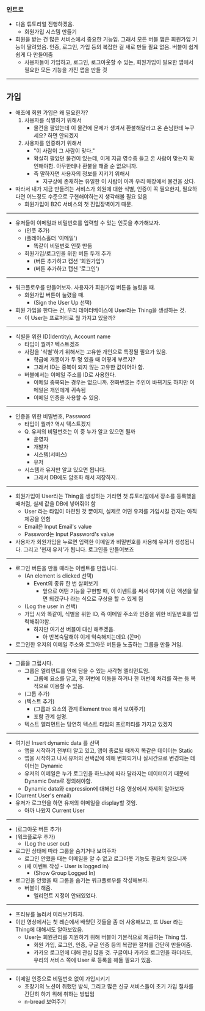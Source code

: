 
### 인트로
- 다음 튜토리얼 진행하겠음.
	- 회원가입 시스템 만들기
- 회원을 받는 건 많은 서비스에서 중요한 기능임. 그래서 모든 버블 앱은 회원가입 기능이 딸려있음. 인증, 로그인, 가입 등의 복잡한 걸 새로 만들 필요 없음. 버블이 쉽게 쉽게 다 만들어줌
	- 사용자들이 가입하고, 로그인, 로그아웃할 수 있는, 회원가입이 필요한 앱에서 필요한 모든 기능을 가진 앱을 만들 것
---
## 가입
- 애초에 회원 가입은 왜 필요한가?
	1. 사용자를 식별하기 위해서
		- 물건을 팔았는데 이 물건에 문제가 생겨서 환불해달라고 온 손님한테 누구세요? 하면 안되겠지
	2. 사용자를 인증하기 위해서
		- "이 사람이 그 사람이 맞다."
		- 확실히 팔았던 물건이 있는데, 이게 지금 영수증 들고 온 사람이 맞는지 확인해야함. 아무한테나 환불을 해줄 순 없으니까.
		- 즉 말하자면 사용자의 정보를 지키기 위해서
			- 지구상에 존재하는 유일한 이 사람이 아까 우리 매장에서 물건을 샀다.
- 따라서 내가 지금 만들려는 서비스가 회원에 대한 식별, 인증이 꼭 필요한지, 필요하다면 어느정도 수준으로 구현해야하는지 생각해볼 필요 있음
	- 회원가입이 B2C 서비스의 첫 진입장벽이기 때문.
---
- 유저들이 이메일과 비밀번호를 입력할 수 있는 인풋을 추가해보자.
	- (인풋 추가)
	- (플레이스홀더 '이메일')
		- 똑같이 비밀번호 인풋 만듦
	- 회원가입/로그인을 위한 버튼 두개 추가
		- (버튼 추가하고 캡션 '회원가입')
		- (버튼 추가하고 캡션 '로그인')
---
- 워크플로우를 만들어보자. 사용자가 회원가입 버튼을 눌렀을 때.
	- 회원가입 버튼이 눌렸을 때.
		- (Sign the User Up 선택)
- 회원 가입을 한다는 건, 우리 데이터베이스에 User라는 Thing을 생성하는 것.
	- 이 User는 프로퍼티로 뭘 가지고 있을까?
---
- 식별을 위한 ID(Identity), Account name
	- 타입이 뭘까? 텍스트겠죠
	- 사람을 '식별'하기 위해서는 고유한 개인으로 특정될 필요가 있음.
		- 학급에 개똥이가 두 명 있을 때 어떻게 부르지?
		- 그래서 ID는 중복이 되지 않는 고유한 값이어야 함.
	- 버블에서는 이메일 주소를 ID로 사용한다.
		- 이메일 중복되는 경우는 없으니까. 전화번호는 주인이 바뀌기도 하지만 이메일은 개인에게 귀속됨
		- 이메일 인증을 사용할 수 있음.
---
- 인증을 위한 비밀번호, Password
	- 타입이 뭘까? 역시 텍스트겠지
	- Q. 유저의 비밀번호는 이 중 누가 알고 있으면 될까
		- 운영자
		- 개발자
		- 시스템(서비스)
		- 유저
	- 시스템과 유저만 알고 있으면 됩니다.
		- 그래서 DB에도 암호화 해서 저장하지..
---
- 회원가입이 User라는 Thing을 생성하는 거라면 첫 튜토리얼에서 장소를 등록했을 때처럼, 실제 값을 DB에 넣어줘야 함
	- User 라는 타입이 마련된 것 뿐이지, 실제로 어떤 유저를 가입시킬 건지는 아직 제공을 안함
	- Email은 Input Email's value
	- Password는 Input Password's value
- 사용자가 회원가입을 누르면 입력한 이메일과 비밀번호를 사용해 유저가 생성됩니다. 그리고 '현재 유저'가 됩니다. 로그인을 만들어보죠
---
- 로그인 버튼을 만들 때라는 이벤트를 만듭니다.
	- (An element is clicked 선택)
		- Event의 종류 한 번 살펴보기
			- 앞으로 어떤 기능을 구현할 때, 이 이벤트를 써서 여기에 이런 액션을 달면 되겠구나 라는 식으로 구상을 할 수 있게 됨
	- (Log the user in 선택)
	- 가입 시와 똑같이, 식별을 위한 ID, 즉 이메일 주소와 인증을 위한 비밀번호를 입력해줘야함.
		- 하지만 여기선 버블이 대신 해주겠음.
			- 아 반복숙달해야 이게 익숙해지는데요 (꼰머)
- 로그인한 유저의 이메일 주소와 로그아웃 버튼을 노출하는 그룹을 만들 거임.
---
- 그룹을 그립시다.
	- 그룹은 엘리먼트를 안에 담을 수 있는 사각형 엘리먼트임.
		- 그룹에 요소를 담고, 한 꺼번에 이동을 하거나 한 꺼번에 처리를 하는 등 목적으로 이용할 수 있음.
	- (그룹 추가)
	- (텍스트 추가)
		-  (그룹과 요소의 관계 Element tree 에서 보여주기)
		- 포함 관계 설명.
	- 텍스트 엘리먼트는 당연히 텍스트 타입의 프로퍼티를 가지고 있겠지
---
- 여기선 Insert dynamic data 를 선택
	- 앱을 시작하기 전부터 알고 있고, 앱이 종료될 때까지 똑같은 데이터는 Static
	- 앱을 시작하고 나서 유저의 선택값에 의해 변화되거나 실시간으로 변경되는 데이터는 Dynamic
	- 유저의 이메일은 누가 로그인을 하느냐에 따라 달라지는 데이터이기 때문에 Dynamic Data로 정의해야함.
	- Dynamic data와 expression에 대해선 다음 영상에서 자세히 알아보자
- (Current User's email)
- 유저가 로그인을 하면 유저의 이메일을 display할 것임.
	- 아까 나왔지 Current User

---
- (로그아웃 버튼 추가)
- (워크플로우 추가)
	- (Log the user out) 
-  로그인 상태에 따라 그룹을 숨기거나 보여주자
	- 로그인 안했을 때는 이메일을 알 수 없고 로그아웃 기능도 필요치 않으니까
	- (새 이벤트 작성 - User is logged in)
		- (Show Group Logged In)
- 로그인을 안했을 때 그룹을 숨기는 워크플로우를 작성해보자.
	- 버블이 해줌.
		- 엘리먼트 지정이 안돼있었다.
---
- 프리뷰를 눌러서 미리보기하자.
- 이번 영상에서는 첫 레슨에서 배웠던 것들을 좀 더 사용해보고, 또 User 라는 Thing에 대해서도 알아보았음.
	- User는 회원관리를 지원하기 위해 버블이 기본적으로 제공하는 Thing  임.
		- 회원 가입, 로그인, 인증, 구글 인증 등의 복잡한 절차를 간단히 만들어줌.
		- 카카오 로그인에 대해 관심 많을 것. 구글이나 카카오 로그인을 하더라도, 우리의 서비스 쪽에 User 로 등록을 해둘 필요가 있음. 
---
- 이메일 인증으로 비밀번호 없이 가입시키기
	- 초창기의 노션이 취했던 방식, 그리고 많은 신규 서비스들이 초기 가입 절차를 간단히 하기 위해 취하는 방법임
	- n-bread 보여주기